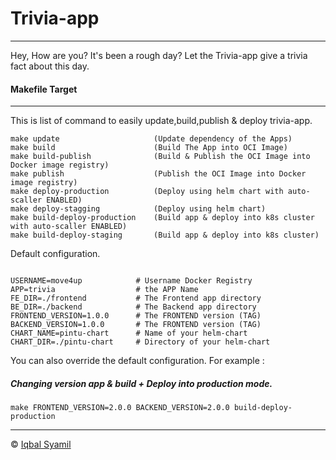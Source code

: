 # Trivia-app
---
Hey, How are you? It's been a rough day? Let the Trivia-app give a trivia fact about this day.

#### Makefile Target
---
This is list of command to easily update,build,publish & deploy trivia-app.
```
make update                     (Update dependency of the Apps)
make build                      (Build The App into OCI Image)
make build-publish              (Build & Publish the OCI Image into Docker image registry)
make publish                    (Publish the OCI Image into Docker image registry)
make deploy-production          (Deploy using helm chart with auto-scaller ENABLED)
make deploy-stagging            (Deploy using helm chart)
make build-deploy-production    (Build app & deploy into k8s cluster with auto-scaller ENABLED)
make build-deploy-staging       (Build app & deploy into k8s cluster)
``` 

Default configuration. 
```

USERNAME=move4up            # Username Docker Registry
APP=trivia                  # the APP Name
FE_DIR=./frontend           # The Frontend app directory
BE_DIR=./backend            # The Backend app directory
FRONTEND_VERSION=1.0.0      # The FRONTEND version (TAG)
BACKEND_VERSION=1.0.0       # The FRONTEND version (TAG)
CHART_NAME=pintu-chart      # Name of your helm-chart
CHART_DIR=./pintu-chart     # Directory of your helm-chart
```

You can also override the default configuration. For example : 

##### Changing version app & build + Deploy into production mode.

```
make FRONTEND_VERSION=2.0.0 BACKEND_VERSION=2.0.0 build-deploy-production
```

---
&copy; [Iqbal Syamil](github.com/2pai)